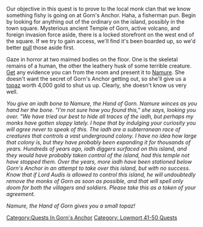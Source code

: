 Our objective in this quest is to prove to the local monk clan that we
know something fishy is going on at Gorn's Anchor. Haha, a fisherman
pun. Begin by looking for anything out of the ordinary on the island,
possibly in the town square. Mysterious ancient Temple of Gorn, active
volcano, and foreign invasion force aside, there is a locked storefront
on the west end of the square. If we try to gain access, we'll find it's
been boarded up, so we'd better [pull](Pull.md "wikilink") those aside
first.

Gaze in horror at two maimed bodies on the floor. One is the skeletal
remains of a human, the other the leathery husk of some terrible
creature. [Get](Get "wikilink") any evidence you can from the room and
present it to [Namure](Namure "wikilink"). She doesn't want the secret
of Gorn's Anchor getting out, so she'll give us a
[topaz](Small_Topaz.md "wikilink") worth 4,000 gold to shut us up.
Clearly, she doesn't know us very well.

*You give an iadh bone to Namure, the Hand of Gorn. Namure winces as you
hand her the bone. "I'm not sure how you found this," she says, looking
you over. "We have tried our best to hide all traces of the iadh, but
perhaps my monks have gotten sloppy lately. I hope that by indulging
your curiosity you will agree never to speak of this. The iadh are a
subterranean race of creatures that controls a vast underground colony.
I have no idea how large that colony is, but they have probably been
expanding it for thousands of years. Hundreds of years ago, iadh diggers
surfaced on this island, and they would have probably taken control of
the island, had this temple not have stopped them. Over the years, more
iadh have been stationed below Gorn's Anchor in an attempt to take over
this island, but with no success. Know that if Lord Audis is allowed to
control this island, he will undoubtedly remove the monks of Gorn as
soon as possible, and that will spell only doom for both the villagers
and soldiers. Please take this as a token of your agreement.*

*Namure, the Hand of Gorn gives you a small topaz!*

[Category:Quests In Gorn's
Anchor](Category:Quests_In_Gorn's_Anchor "wikilink") [Category: Lowmort
41-50 Quests](Category:_Lowmort_41-50_Quests "wikilink")
